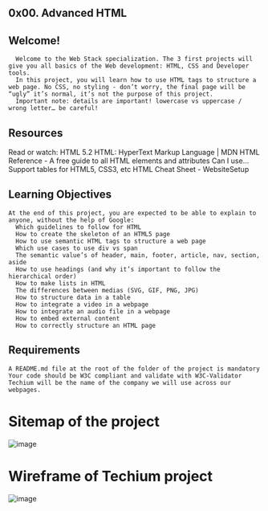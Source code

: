 ## 0x00. Advanced HTML
## Welcome!
      Welcome to the Web Stack specialization. The 3 first projects will give you all basics of the Web development: HTML, CSS and Developer tools.
      In this project, you will learn how to use HTML tags to structure a web page. No CSS, no styling - don’t worry, the final page will be “ugly” it’s normal, it’s not the purpose of this project.
      Important note: details are important! lowercase vs uppercase / wrong letter… be careful!

## Resources
Read or watch:
      HTML 5.2
      HTML: HyperText Markup Language | MDN
      HTML Reference - A free guide to all HTML elements and attributes
      Can I use… Support tables for HTML5, CSS3, etc
      HTML Cheat Sheet - WebsiteSetup
 
 ## Learning Objectives
    At the end of this project, you are expected to be able to explain to anyone, without the help of Google:
      Which guidelines to follow for HTML
      How to create the skeleton of an HTML5 page
      How to use semantic HTML tags to structure a web page
      Which use cases to use div vs span
      The semantic value’s of header, main, footer, article, nav, section, aside
      How to use headings (and why it’s important to follow the hierarchical order)
      How to make lists in HTML
      The differences between medias (SVG, GIF, PNG, JPG)
      How to structure data in a table
      How to integrate a video in a webpage
      How to integrate an audio file in a webpage
      How to embed external content
      How to correctly structure an HTML page

## Requirements
    A README.md file at the root of the folder of the project is mandatory
    Your code should be W3C compliant and validate with W3C-Validator
    Techium will be the name of the company we will use across our webpages.
 # Sitemap of the project
 ![image](https://user-images.githubusercontent.com/106770288/235351280-781cb19e-35a1-4e57-8ae5-4d13ee0cb527.png)

# Wireframe of Techium project
![image](https://user-images.githubusercontent.com/106770288/235351309-ba8c46b3-5f89-4b40-b539-49d16ce3e0e3.png)
